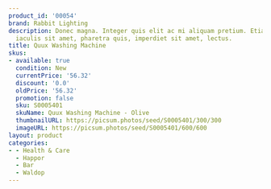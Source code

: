 ```yaml
---
product_id: '00054'
brand: Rabbit Lighting
description: Donec magna. Integer quis elit ac mi aliquam pretium. Etiam lacus lorem,
  iaculis sit amet, pharetra quis, imperdiet sit amet, lectus.
title: Quux Washing Machine
skus:
- available: true
  condition: New
  currentPrice: '56.32'
  discount: '0.0'
  oldPrice: '56.32'
  promotion: false
  sku: S0005401
  skuName: Quux Washing Machine - Olive
  thumbnailURL: https://picsum.photos/seed/S0005401/300/300
  imageURL: https://picsum.photos/seed/S0005401/600/600
layout: product
categories:
- - Health & Care
  - Happor
  - Bar
  - Waldop
---
```

